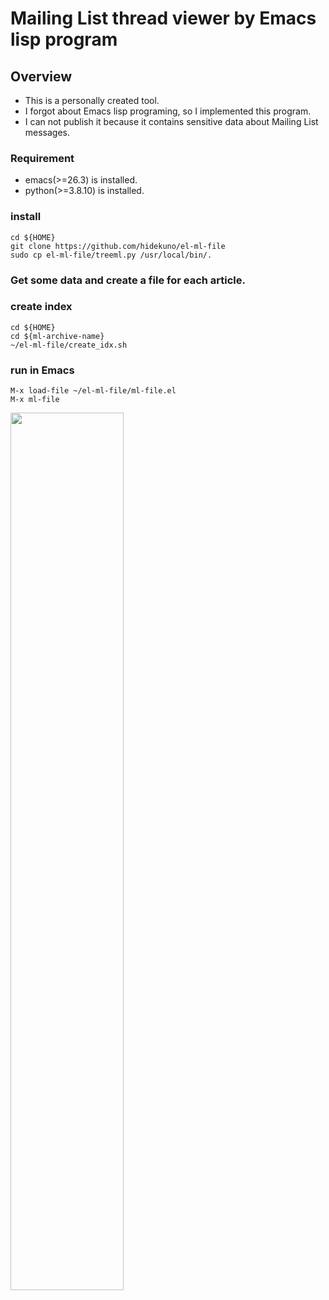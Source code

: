 Mailing List thread viewer by Emacs lisp program
=================

## Overview
- This is a personally created tool.
- I forgot about Emacs lisp programing, so I implemented this program.
- I can not publish it because it contains sensitive data about Mailing List messages.

### Requirement
- emacs(>=26.3) is installed.
- python(>=3.8.10) is installed.

### install
```
cd ${HOME}
git clone https://github.com/hidekuno/el-ml-file
sudo cp el-ml-file/treeml.py /usr/local/bin/.
```

### Get some data and create a file for each article.

### create index
```
cd ${HOME}
cd ${ml-archive-name}
~/el-ml-file/create_idx.sh
```

### run in Emacs
```
M-x load-file ~/el-ml-file/ml-file.el
M-x ml-file
```
<img src="https://user-images.githubusercontent.com/22115777/172289182-ace767ad-73dc-4e58-ab96-d2c2cfbfe189.png" width=60% height=60%>
